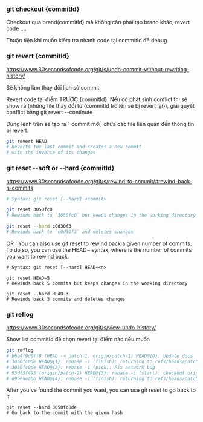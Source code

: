 ### git checkout {commitId}

Checkout qua brand(commitId} mà không cần phải tạo brand khác, revert code ,...

Thuận tiện khi muốn kiểm tra nhanh code tại commitId để debug

### git revert {commitId}

https://www.30secondsofcode.org/git/s/undo-commit-without-rewriting-history/

Sẽ không làm thay đổi lịch sử commit

Revert code tại điểm TRƯỚC {commitId}. Nếu có phát sinh conflict thì sẽ show ra (những file thay đổi từ {commitId trở lên sẽ bị revert lại}), giải quyết conflict bằng git revert --continute

Dùng lệnh trên sẽ tạo ra 1 commit mới, chứa các file liên quan đến thông tin bị revert.

```bash
git revert HEAD
# Reverts the last commit and creates a new commit
# with the inverse of its changes
```

### git reset --soft or --hard {commitId}

https://www.30secondsofcode.org/git/s/rewind-to-commit/#rewind-back-n-commits

```bash
# Syntax: git reset [--hard] <commit>

git reset 3050fc0
# Rewinds back to `3050fc0` but keeps changes in the working directory

git reset --hard c0d30f3
# Rewinds back to `c0d30f3` and deletes changes
```

OR : You can also use git reset to rewind back a given number of commits. To do so, you can use the HEAD~<n> syntax, where <n> is the number of commits you want to rewind back.

```base
# Syntax: git reset [--hard] HEAD~<n>

git reset HEAD~5
# Rewinds back 5 commits but keeps changes in the working directory

git reset --hard HEAD~3
# Rewinds back 3 commits and deletes changes
```

### git reflog

https://www.30secondsofcode.org/git/s/view-undo-history/

Show list commitId để chọn revert tại điểm nào nếu muốn

```bash
git reflog
# b6a4f9d6ff9 (HEAD -> patch-1, origin/patch-1) HEAD@{0}: Update docs
# 3050fc0de HEAD@{1}: rebase -i (finish): returning to refs/heads/patch-1
# 3050fc0de HEAD@{2}: rebase -i (pick): Fix network bug
# 93df3f495 (origin/patch-2) HEAD@{3}: rebase -i (start): checkout origin/master
# 69beaeabb HEAD@{4}: rebase -i (finish): returning to refs/heads/patch-1
```

After you've found the commit you want, you can use git reset to go back to it.

```base
git reset --hard 3050fc0de
# Go back to the commit with the given hash
```

